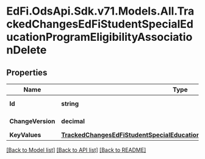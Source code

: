 # EdFi.OdsApi.Sdk.v71.Models.All.TrackedChangesEdFiStudentSpecialEducationProgramEligibilityAssociationDelete

## Properties

Name | Type | Description | Notes
------------ | ------------- | ------------- | -------------
**Id** | **string** | Resource identifier | [optional] 
**ChangeVersion** | **decimal** | Change version | [optional] 
**KeyValues** | [**TrackedChangesEdFiStudentSpecialEducationProgramEligibilityAssociationKey**](TrackedChangesEdFiStudentSpecialEducationProgramEligibilityAssociationKey.md) |  | [optional] 

[[Back to Model list]](../README.md#documentation-for-models) [[Back to API list]](../README.md#documentation-for-api-endpoints) [[Back to README]](../README.md)

